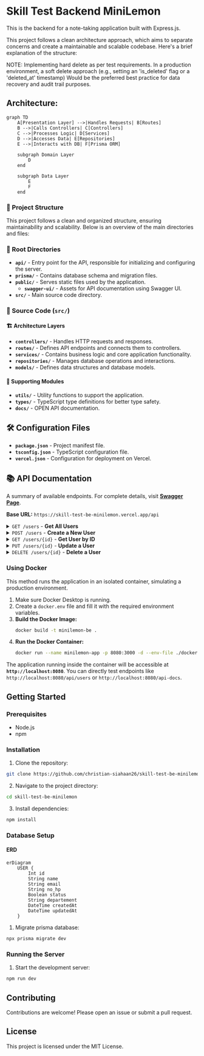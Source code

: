 # Skill Test Backend MiniLemon

This is the backend for a note-taking application built with Express.js.

This project follows a clean architecture approach, which aims to separate concerns and create a maintainable and scalable codebase. Here's a brief explanation of the structure:

NOTE: Implementing hard delete as per test requirements.
In a production environment, a soft delete approach (e.g., setting an 'is_deleted' flag or a 'deleted_at' timestamp)
Would be the preferred best practice for data recovery and audit trail purposes.

## Architecture:
```mermaid
graph TD
    A[Presentation Layer] -->|Handles Requests| B[Routes]
    B -->|Calls Controllers| C[Controllers]
    C -->|Processes Logic| D[Services]
    D -->|Accesses Data| E[Repositories]
    E -->|Interacts with DB| F[Prisma ORM]

    subgraph Domain Layer
        D
    end

    subgraph Data Layer
        E
        F
    end
```

### 📁 Project Structure  

This project follows a clean and organized structure, ensuring maintainability and scalability. Below is an overview of the main directories and files:  

### 📂 Root Directories  
- **`api/`** - Entry point for the API, responsible for initializing and configuring the server.  
- **`prisma/`** - Contains database schema and migration files.  
- **`public/`** - Serves static files used by the application.  
  - **`swagger-ui/`** - Assets for API documentation using Swagger UI.  
- **`src/`** - Main source code directory.  

### 📂 Source Code (`src/`)  
#### 🏗️ Architecture Layers  
- **`controllers/`** - Handles HTTP requests and responses.  
- **`routes/`** - Defines API endpoints and connects them to controllers.  
- **`services/`** - Contains business logic and core application functionality.  
- **`repositories/`** - Manages database operations and interactions.  
- **`models/`** - Defines data structures and database models.  

#### 🔧 Supporting Modules   
- **`utils/`** - Utility functions to support the application.  
- **`types/`** - TypeScript type definitions for better type safety.  
- **`docs/`** - OPEN API documentation.

## 🛠️ Configuration Files  
- **`package.json`** - Project manifest file.
- **`tsconfig.json`** - TypeScript configuration file.  
- **`vercel.json`** - Configuration for deployment on Vercel.  

## 📚 API Documentation
A summary of available endpoints. For complete details, visit **[Swagger Page](https://skill-test-be-minilemon.vercel.app/api-docs/)**.

**Base URL:** `https://skill-test-be-minilemon.vercel.app/api`

<details>
<summary><code>GET /users</code> - <strong>Get All Users</strong></summary>

-   **Description:** Retrieves a list of all users in the system.

-   **Example Success Response (`200 OK`)**
    ```json
    {
      "success": true,
      "message": "Users retrieved successfully",
      "data": [
        {
          "id": 1,
          "name": "John Doe",
          "email": "john.doe@example.com",
          "no_hp": "081234567890",
          "status": true,
          "departement": "Technology",
          "createdAt": "2025-07-08T10:00:00.000Z"
        }
      ],
      "meta": {
        "total": 1,
        "page": 1,
        "lastPage": 1,
        "hasNextPage": false,
        "hasPrevPage": false
      }
    }
    ```
-   **Example Error Response (`400`/`500`)**
    ```json
    {
      "success": false,
      "message": "Error message description."
    }
    ```
</details>

<details>
<summary><code>POST /users</code> - <strong>Create a New User</strong></summary>

-   **Description:** Registers a new user in the system.

-   **Request Body (`application/json`)**
    ```json
    {
      "name": "Jane Doe",
      "email": "jane.doe@example.com",
      "no_hp": "081234567891",
      "status": true,
      "departement": "Marketing"
    }
    ```
-   **Example Success Response (`201 Created`)**
    ```json
    {
      "success": true,
      "message": "User created successfully",
      "data": {
        "id": 2,
        "name": "Jane Doe",
        "email": "jane.doe@example.com",
        "no_hp": "081234567891",
        "status": true,
        "departement": "Marketing",
        "createdAt": "2025-07-08T10:05:00.000Z"
      }
    }
    ```
-   **Example Error Response (`400`/`500`)**
    ```json
    {
      "success": false,
      "message": "Error message description."
    }
    ```
</details>

<details>
<summary><code>GET /users/{id}</code> - <strong>Get User by ID</strong></summary>

-   **Description:** Retrieves the details of a specific user.
-   **Path Parameter:** `id` (integer) - The user's unique ID.

-   **Example Success Response (`200 OK`)**
    ```json
    {
      "success": true,
      "message": "User retrieved successfully",
      "data": {
        "id": 1,
        "name": "John Doe",
        "email": "john.doe@example.com",
        "no_hp": "081234567890",
        "status": true,
        "departement": "Technology",
        "createdAt": "2025-07-08T10:00:00.000Z"
      }
    }
    ```
-   **Example Error Response (`400`/`500`)**
    ```json
    {
      "success": false,
      "message": "Error message description."
    }
    ```
</details>

<details>
<summary><code>PUT /users/{id}</code> - <strong>Update a User</strong></summary>

-   **Description:** Updates the data of a specific user.
-   **Path Parameter:** `id` (integer) - The unique ID of the user to update.

-   **Request Body (`application/json`)**
    ```json
    {
      "name": "John Doe Updated",
      "status": false
    }
    ```
-   **Example Success Response (`200 OK`)**
    ```json
    {
      "success": true,
      "message": "Success update user",
      "data": {
        "id": 1,
        "name": "John Doe Updated",
        "email": "john.doe@example.com",
        "no_hp": "081234567890",
        "status": false,
        "departement": "Technology",
        "createdAt": "2025-07-08T10:00:00.000Z"
      }
    }
    ```
-   **Example Error Response (`400`/`500`)**
    ```json
    {
      "success": false,
      "message": "Error message description."
    }
    ```
</details>

<details>
<summary><code>DELETE /users/{id}</code> - <strong>Delete a User</strong></summary>

-   **Description:** Deletes a specific user from the system.
-   **Path Parameter:** `id` (integer) - The unique ID of the user to delete.

-   **Example Success Response (`204 No Content`)**
    -   The response body is empty.
-   **Example Error Response (`400`/`500`)**
    ```json
    {
      "success": false,
      "message": "Error message description."
    }
    ```
</details>

### Using Docker
This method runs the application in an isolated container, simulating a production environment.

1.  Make sure Docker Desktop is running.
2.  Create a `docker.env` file and fill it with the required environment variables.
3.  **Build the Docker Image:**
    ```sh
    docker build -t minilemon-be .
    ```
4.  **Run the Docker Container:**
    ```sh
    docker run --name minilemon-app -p 8080:3000 -d --env-file ./docker.env minilemon-be
    ```
The application running inside the container will be accessible at **`http://localhost:8080`**. You can directly test endpoints like `http://localhost:8080/api/users` or `http://localhost:8080/api-docs`.

## Getting Started

### Prerequisites

- Node.js
- npm

### Installation

1. Clone the repository:

```sh
git clone https://github.com/christian-siahaan26/skill-test-be-minilemon
```

2. Navigate to the project directory:

```sh
cd skill-test-be-minilemon
```

3. Install dependencies:

```sh
npm install
```

### Database Setup

#### ERD

```mermaid
erDiagram
    USER {
        Int id
        String name
        String email
        String no_hp
        Boolean status
        String departement
        DateTime createdAt
        DateTime updatedAt
    }
```

1. Migrate prisma database:

```sh
npx prisma migrate dev
```

### Running the Server

1. Start the development server:

```sh
npm run dev
```

## Contributing

Contributions are welcome! Please open an issue or submit a pull request.

## License

This project is licensed under the MIT License.
